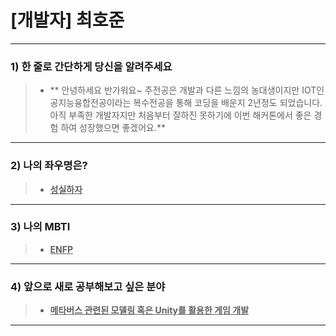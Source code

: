 # [개발자] 최호준
>
***

### 1) 한 줄로 간단하게 당신을 알려주세요
> * ** 안녕하세요 반가워요~ 주전공은 개발과 다른 느낌의 농대생이지만 IOT인공지능융합전공이라는 복수전공을 통해 코딩을 배운지 2년정도 되었습니다. <br/> 아직 부족한 개발자지만 
처음부터 잘하진 못하기에 이번 해커톤에서 좋은 경험 하여 성장했으면 좋겠어요.**
***
### 2) 나의 좌우명은?
> * **<U>성실하자</U>**
***
### 3) 나의 MBTI
> * **<U>ENFP</U>**
***
### 4) 앞으로 새로 공부해보고 싶은 분야
> * **<U>메타버스 관련된 모델링 혹은 Unity를 활용한 게임 개발</U>**
***